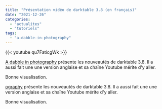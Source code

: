 ```yaml
---
title: "Présentation vidéo de darktable 3.8 (en français)"
date: "2021-12-26"
categories: 
  - "actualites"
  - "tutoriels"
tags: 
  - "a-dabble-in-photography"
---
```


{{< youtube qu7FaticgWk >}}

[A dabble in photography](https://www.youtube.com/channel/UCxHYygok15XQ6bqu9FK-oCw "A dabble in photography") présente les nouveautés de darktable 3.8. Il a aussi fait une une version anglaise et sa chaîne Youtube mérite d'y aller.

Bonne visualisation.

[ography](https://www.youtube.com/channel/UCxHYygok15XQ6bqu9FK-oCw "A dabble in photography") présente les nouveautés de darktable 3.8. Il a aussi fait une une version anglaise et sa chaîne Youtube mérite d'y aller.

Bonne visualisation.
